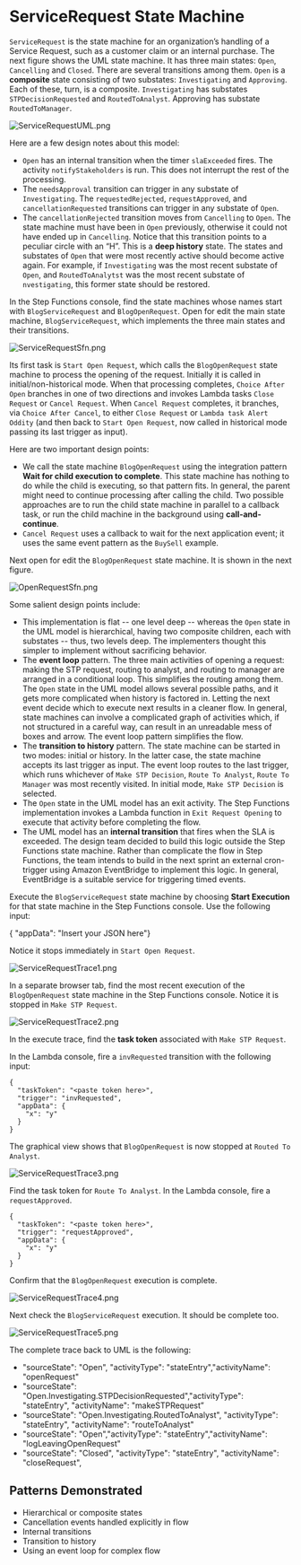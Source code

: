 # ServiceRequest State Machine

`ServiceRequest` is the state machine for an organization’s handling of a Service Request, such as a customer claim or an internal purchase. The next figure shows the UML state machine. It has three main states:  `Open`, `Cancelling` and `Closed`. There are several transitions among them. `Open` is a **composite** state consisting of two substates: `Investigating` and `Approving`. Each of these, turn, is a composite. `Investigating` has substates `STPDecisionRequested` and `RoutedToAnalyst`. Approving has substate `RoutedToManager`. 

![ServiceRequestUML.png](ServiceRequestUML.png)

Here are a few design notes about this model:
-	`Open` has an internal transition when the timer `slaExceeded` fires. The activity `notifyStakeholders` is run. This does not interrupt the rest of the processing. 
-	The `needsApproval` transition can trigger in any substate of `Investigating`. The `requestedRejected`, `requestApproved`, and `cancellationRequested` transitions can trigger in any substate of `Open`. 
-	The `cancellationRejected` transition moves from `Cancelling` to `Open`. The state machine must have been in `Open` previously, otherwise it could not have ended up in `Cancelling`. Notice that this transition points to a peculiar circle with an “H”. This is a **deep history** state. The states and substates of `Open` that were most recently active should become active again. For example, if `Investigating` was the most recent substate of `Open`, and `RoutedToAnalytst` was the most recent substate of `nvestigating`, this former state should be restored. 

In the Step Functions console, find the state machines whose names start with `BlogServiceRequest` and `BlogOpenRequest`. Open for edit the main state machine, `BlogServiceRequest`, which implements the three main states and their transitions.

![ServiceRequestSfn.png](ServiceRequestSfn.png)

Its first task is `Start Open Request`, which calls the `BlogOpenRequest` state machine to process the opening of the request. Initially it is called in initial/non-historical mode. When that processing completes, `Choice After Open` branches in one of two directions and invokes Lambda tasks  `Close Request` or `Cancel Request`. When `Cancel Request` completes, it branches, via `Choice After Cancel`, to either `Close Request` or `Lambda task Alert Oddity` (and then back to `Start Open Request`, now called in historical mode passing its last trigger as input).

Here are two important design points:
-	We call the state machine `BlogOpenRequest` using the integration pattern **Wait for child execution to complete**. This state machine has nothing to do while the child is executing, so that pattern fits. In general, the parent might need to continue processing after calling the child. Two possible approaches are to run the child state machine in parallel to a callback task, or run the child machine in the background using **call-and-continue**.
-	`Cancel Request` uses a callback to wait for the next application event; it uses the same event pattern as the `BuySell` example. 

Next open for edit the `BlogOpenRequest` state machine. It is shown in the next figure.

![OpenRequestSfn.png](OpenRequestSfn.png)
 
Some salient design points include:
-	This implementation is flat -- one level deep -- whereas the `Open` state in the UML model is hierarchical, having two composite children, each with substates  -- thus, two levels deep. The implementers thought this simpler to implement without sacrificing behavior. 
-	The **event loop** pattern. The three main activities of opening a request: making the STP request, routing to analyst, and routing to manager are arranged in a conditional loop. This simplifies the routing among them. The `Open` state in the UML model allows several possible paths, and it gets more complicated when history is factored in. Letting the next event decide which to execute next results in a cleaner flow. In general, state machines can involve a complicated graph of activities which, if not structured in a careful way, can result in an unreadable mess of boxes and arrow. The event loop pattern simplifies the flow.
-	The **transition to history** pattern. The state machine can be started in two modes: initial or history. In the latter case, the state machine accepts its last trigger as input. The event loop routes to the last trigger, which runs whichever of `Make STP Decision`, `Route To Analyst`, `Route To Manager` was most recently visited.  In initial mode, `Make STP Decision` is selected. 
-	The `Open` state in the UML model has an exit activity. The Step Functions implementation invokes a Lambda function in `Exit Request Opening` to execute that activity before completing the flow.
-	The UML model has an **internal transition** that fires when the SLA is exceeded. The design team decided to build this logic outside the Step Functions state machine. Rather than complicate the flow in Step Functions, the team intends to build in the next sprint an external cron-trigger using Amazon EventBridge to implement this logic. In general, EventBridge is a suitable service for triggering timed events. 

Execute the `BlogServiceRequest` state machine by choosing **Start Execution** for that state machine in the Step Functions console.  Use the following input:

{ "appData": "Insert your JSON here"}

Notice it stops immediately in `Start Open Request`.

![ServiceRequestTrace1.png](ServiceRequestTrace1.png)
 
In a separate browser tab, find the most recent execution of the `BlogOpenRequest` state machine in the Step Functions console.  Notice it is stopped in `Make STP Request`. 

![ServiceRequestTrace2.png](ServiceRequestTrace2.png)
 
In the execute trace, find the **task token** associated with `Make STP Request`.

In the Lambda console, fire a `invRequested` transition with the following input:
```
{
  "taskToken": "<paste token here>",
  "trigger": "invRequested",
  "appData": {
    "x": "y"
  }
}
```

The graphical view shows that `BlogOpenRequest` is now stopped at `Routed To Analyst`. 

![ServiceRequestTrace3.png](ServiceRequestTrace3.png)

Find the task token for `Route To Analyst`. In the Lambda console, fire a `requestApproved`. 

```
{
  "taskToken": "<paste token here>",
  "trigger": "requestApproved",
  "appData": {
    "x": "y"
  }
}
```

Confirm that the `BlogOpenRequest` execution is complete.  

![ServiceRequestTrace4.png](ServiceRequestTrace4.png)

Next check the `BlogServiceRequest` execution. It should be complete too.

![ServiceRequestTrace5.png](ServiceRequestTrace5.png)

 
The complete trace back to UML is the following:
- "sourceState": "Open", "activityType": "stateEntry","activityName": "openRequest"
- "sourceState": "Open.Investigating.STPDecisionRequested","activityType": "stateEntry", "activityName": "makeSTPRequest”
- “sourceState": "Open.Investigating.RoutedToAnalyst", "activityType": "stateEntry", "activityName": "routeToAnalyst"
- "sourceState": "Open","activityType": "stateEntry","activityName": "logLeavingOpenRequest"
- "sourceState": "Closed", "activityType": "stateEntry", "activityName": "closeRequest",

## Patterns Demonstrated
- Hierarchical or composite states
- Cancellation events handled explicitly in flow
- Internal transitions
- Transition to history
- Using an event loop for complex flow

